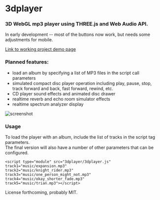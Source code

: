 # 3dplayer
### 3D WebGL mp3 player using THREE.js and Web Audio API.

In early development -- most of the buttons now work, but needs some adjustments for mobile.

[Link to working project demo page](https://paulslocum.github.io/3dplayer/)

### Planned features: 
 - load an album by specifying a list of MP3 files in the script call parameters
 - simulated compact disc player operation including play, pause, stop, track forward and back, fast forward, rewind, etc.
 - CD player sound effects and animated disc drawer
 - realtime reverb and echo room simulator effects
 - realtime spectrum analyzer display
 
![screenshot](https://paulslocum.github.io/3dplayer/docs/screenshot.jpg)

### Usage

To load the player with an album, include the list of tracks in the script tag parameters.  
The final version will also have a number of other parameters that can be configured.

```
<script type="module" src="3dplayer/3dplayer.js"
track1="music/expansion.mp3" 
track2="music/knight_rider.mp3" 
track3="music/one_person_might_not.mp3"
track4="music/okay_shorter_fade.mp3"
track5="music/trian.mp3"></script>
```

License forthcoming, probably MIT.
